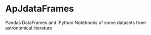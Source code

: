 # ApJdataFrames
Pandas DataFrames and IPython Notebooks of some datasets from astronomical literature
